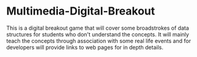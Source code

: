 # Multimedia-Digital-Breakout

This is a digital breakout game that will cover some broadstrokes of data structures for students who don't understand the concepts. It will mainly teach the concepts through association with some real life events and for developers will provide links to web pages for in depth details. 
